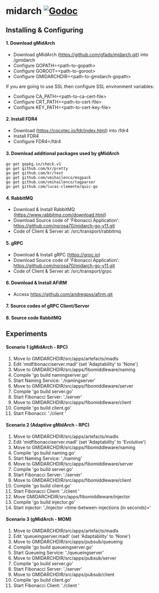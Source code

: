# midarch [![Godoc](https://godoc.org/github.com/gfads/midarch?status.svg)](https://godoc.org/github.com/gfads/midarch)

## Installing & Configuring

#### 1. Download gMidArch

 - Download gMidArch (https://github.com/gfads/midarch.git) into <path>/gmidarch
 - Configure GOPATH=\<path-to-gopath>
 - Configure GOROOT=\<path-to-goroot>
 - Configure GMIDARCHDIR=\<path-to-gmidarch-gopath>
 
If you are going to use SSL then configure SSL environment variables:

 - Configure CA_PATH=\<path-to-ca-cert-file>
 - Configure CRT_PATH=\<path-to-cert-file>
 - Configure KEY_PATH=\<path-to-cert-key-file>
   
#### 2. Install FDR4

 - Download (https://cocotec.io/fdr/index.html) into <path>/fdr4
 - Install FDR4
 - Configure FDR4=<path>/fdr4

#### 3. Download additional packages used by gMidArch

```
go get gopkg.in/check.v1
go get github.com/kr/pretty
go get github.com/kr/text
go get github.com/vmihailenco/msgpack
go get github.com/vmihailenco/tagparser
go get github.com/lucas-clemente/quic-go
```

#### 4. RabbitMQ

 - Download & Install RabbitMQ (https://www.rabbitmq.com/download.html)
 - Download Source code of 'Fibonacci Application': https://github.com/nsrosa70/midarch-go-v11.git
 - Code of Client & Server at: <download-dir>/src/transport/rabbitmq

#### 5. gRPC

 - Download & Install gRPC (https://grpc.io)
 - Download Source code of 'Fibonacci Application': https://github.com/nsrosa70/midarch-go-v11.git
 - Code of Client & Server at: <download-dir>/src/transport/grpc

#### 6. Download & Install AFiRM

 - Access https://github.com/andregpss/afirm.git

#### 7. Source codes of gRPC Client/Server

#### 8. Source code RabbitMQ


## Experiments

#### Scenario 1 (gMidArch - RPC)

1. Move to GMIDARCHDIR/src/apps/artefacts/madls
2. Edit 'midfibonacciserver.madl' (set 'Adaptability' to 'None')
3. Move to GMIDARCHDIR/src/apps/fibomiddleware/naming
4. Compile 'go build namingserver.go'
5. Start Naming Service: './namingserver'
6. Move to GMIDARCHDIR/src/apps/fibomiddleware/server
7. Compile 'go build server.go'
8. Start Fibonacci Server: './server'
9. Move to GMIDARCHDIR/src/apps/fibomiddleware/client
10. Compile 'go build client.go'
11. Start Fibonacci: './client <fibonacci-number> <number-of-requests>'

#### Scenario 2 (Adaptive gMidArch - RPC)

1. Move to GMIDARCHDIR/src/apps/artefacts/madls
2. Edit 'midfibonacciserver.madl' (set 'Adaptability' to 'Evolutive')
3. Move to GMIDARCHDIR/src/apps/fibomiddleware/naming
4. Compile 'go build naming.go'
5. Start Naming Service: './naming'
6. Move to GMIDARCHDIR/src/apps/fibomiddleware/server
7. Compile 'go build server.go'
8. Start Fibonacci Server: './server'
9. Move to GMIDARCHDIR/src/apps/fibomiddleware/client
10. Compile 'go build client.go'
11. Start Fibonacci Client: './client <fibonacci-number> <number-of-requests>'
12. Move GMIDARCHDIR/src/apps/fibomiddleware/injector
13. Compile 'go build injector.go'
14. Start injector: './injector <time-between-injections (in seconds)>'

#### Scenario 3 (gMidArch - MOM)

1. Move to GMIDARCHDIR/src/apps/artefacts/madls
2. Edit 'queueingserver.madl' (set 'Adaptability' to 'None')
3. Move to GMIDARCHDIR/src/apps/pubsub/queueing
4. Compile 'go build queueingserver.go'
5. Start Queueing Service: './queueingserver'
6. Move to GMIDARCHDIR/src/apps/pubsub/server
7. Compile 'go build server.go'
8. Start Fibonacci Server: './server'
9. Move to GMIDARCHDIR/src/apps/pubsub/client
10. Compile 'go build client.go'
11. Start Fibonacci Client: './client <fibonacci-number> <number-of-requests>'